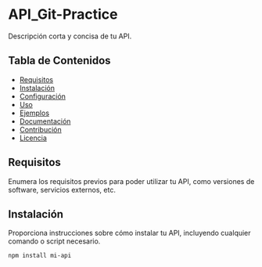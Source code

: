 # API_Git-Practice

Descripción corta y concisa de tu API.

## Tabla de Contenidos

- [Requisitos](#requisitos)
- [Instalación](#instalación)
- [Configuración](#configuración)
- [Uso](#uso)
- [Ejemplos](#ejemplos)
- [Documentación](#documentación)
- [Contribución](#contribución)
- [Licencia](#licencia)

## Requisitos

Enumera los requisitos previos para poder utilizar tu API, como versiones de software, servicios externos, etc.

## Instalación

Proporciona instrucciones sobre cómo instalar tu API, incluyendo cualquier comando o script necesario.

```bash
npm install mi-api
